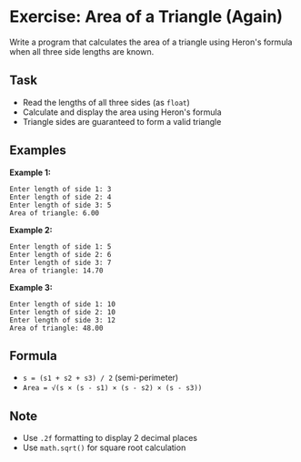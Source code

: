 # Exercise: Area of a Triangle (Again)

Write a program that calculates the area of a triangle using Heron's formula when all three side lengths are known.

## Task
- Read the lengths of all three sides (as `float`)
- Calculate and display the area using Heron's formula
- Triangle sides are guaranteed to form a valid triangle

## Examples
**Example 1:**
```
Enter length of side 1: 3
Enter length of side 2: 4
Enter length of side 3: 5
Area of triangle: 6.00
```

**Example 2:**
```
Enter length of side 1: 5
Enter length of side 2: 6
Enter length of side 3: 7
Area of triangle: 14.70
```

**Example 3:**
```
Enter length of side 1: 10
Enter length of side 2: 10
Enter length of side 3: 12
Area of triangle: 48.00
```

## Formula
- `s = (s1 + s2 + s3) / 2` (semi-perimeter)
- `Area = √(s × (s - s1) × (s - s2) × (s - s3))`

## Note
- Use `.2f` formatting to display 2 decimal places
- Use `math.sqrt()` for square root calculation